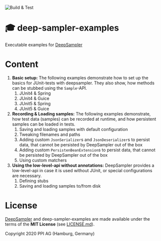 ![Build & Test](https://github.com/ppi-ag/deep-sampler-examples/workflows/Build%20&%20Test/badge.svg)
# 🎓 deep-sampler-examples
Executable examples for [DeepSampler](https://github.com/ppi-ag/deep-sampler)

# Content
1. __Basic setup:__ The following examples demonstrate how to set up the basics for JUnit-tests with deepsampler. 
They also show, how methods can be stubbed using the `Sample`-API. 
   1. JUnit4 & Spring
   2. JUnit4 & Guice
   3. JUnit5 & Spring
   4. JUnit5 & Guice
2. __Recording & Loading samples:__ The following examples demonstrate, how test data (samples) can be recorded at
runtime, and how persistent samples can be loaded in tests. 
   1. Saving and loading samples with default configuration
   2. Tweaking filenames and paths
   3. Adding custom `JsonSerializer`s and `JsonDeserializer`s to persist data, that cannot be persisted by DeepSampler 
   out of the box
   4. Adding custom `PersistenBeanExtension`s to persist data, that cannot be persisted by DeepSampler
      out of the box
   5. Using custom matchers
3. __Using the low-level-api without annotations:__ DeepSampler provides a low-level-api in case it is used 
without JUnit, or special configurations are necessary.
   1. Defining stubs
   2. Saving and loading samples to/from disk

# License
[DeepSampler](https://github.com/ppi-ag/deep-sampler) and deep-sampler-examples are made available under the terms of the __MIT License__ (see [LICENSE.md](./LICENSE.md)).

Copyright 2020 PPI AG (Hamburg, Germany)
